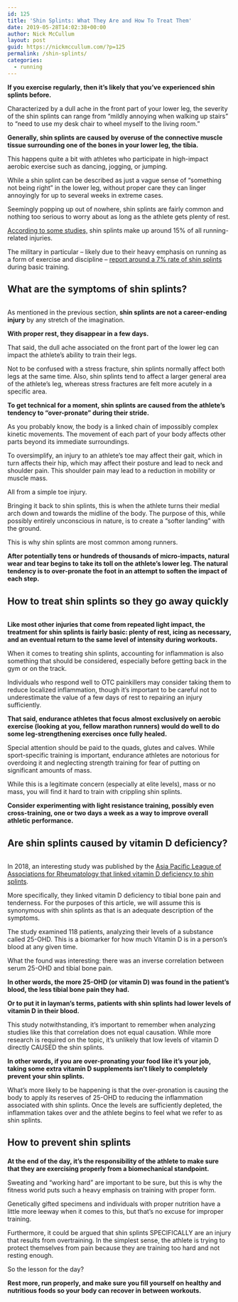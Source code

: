 ```yaml
---
id: 125
title: 'Shin Splints: What They Are and How To Treat Them'
date: 2019-05-28T14:02:38+00:00
author: Nick McCullum
layout: post
guid: https://nickmccullum.com/?p=125
permalink: /shin-splints/
categories:
  - running
---
```


**If you exercise regularly, then it&#8217;s likely that you&#8217;ve experienced shin splints before.** 

Characterized by a dull ache in the front part of your lower leg, the severity of the shin splints can range from &#8220;mildly annoying when walking up stairs&#8221; to &#8220;need to use my desk chair to wheel myself to the living room.&#8221; 
<!--more-->
**Generally, shin splints are caused by overuse of the connective muscle tissue surrounding one of the bones in your lower leg, the tibia.** 

This happens quite a bit with athletes who participate in high-impact aerobic exercise such as dancing, jogging, or jumping.

While a shin splint can be described as just a vague sense of &#8220;something not being right&#8221; in the lower leg, without proper care they can linger annoyingly for up to several weeks in extreme cases. 

Seemingly popping up out of nowhere, shin splints are fairly common and nothing too serious to worry about as long as the athlete gets plenty of rest. 

[According to some studies,](https://www.ncbi.nlm.nih.gov/pmc/articles/PMC2953294/) shin splints make up around 15% of all running-related injuries. 

The military in particular &#8211; likely due to their heavy emphasis on running as a form of exercise and discipline &#8211; [report around a 7% rate of shin splints](https://jmvh.org/article/medial-tibial-stress-syndrome-in-military-recruits/) during basic training.

<figure class="wp-block-embed-youtube aligncenter wp-block-embed is-type-video is-provider-youtube wp-embed-aspect-16-9 wp-has-aspect-ratio">

<div class="wp-block-embed__wrapper">
</div></figure> 

## What are the symptoms of shin splints?

<div class="wp-block-image">
  <figure class="aligncenter"><img src="https://lh5.googleusercontent.com/q54u2xM-XopgTDYLSea5K_0BAv1S_PleChOtsi7f7yNIEdP7VvYdMBz46esNdODUp7cQNgcTIKFVRT6R-l5aXRy30yDx9ExJBapxK_C7G9dRSztn9xz8fmo8vLypQTCfpqAPLp25" alt="" /></figure>
</div>

As mentioned in the previous section, **shin splints are not a career-ending injury** by any stretch of the imagination. 

**With proper rest, they disappear in a few days.**

That said, the dull ache associated on the front part of the lower leg can impact the athlete&#8217;s ability to train their legs. 

Not to be confused with a stress fracture, shin splints normally affect both legs at the same time. Also, shin splints tend to affect a larger general area of the athlete&#8217;s leg, whereas stress fractures are felt more acutely in a specific area. 

**To get technical for a moment, shin splints are caused from the athlete&#8217;s tendency to &#8220;over-pronate&#8221; during their stride.** 

As you probably know, the body is a linked chain of impossibly complex kinetic movements. The movement of each part of your body affects other parts beyond its immediate surroundings.

To oversimplify, an injury to an athlete&#8217;s toe may affect their gait, which in turn affects their hip, which may affect their posture and lead to neck and shoulder pain. This shoulder pain may lead to a reduction in mobility or muscle mass. 

All from a simple toe injury.

Bringing it back to shin splints, this is when the athlete turns their medial arch down and towards the midline of the body. The purpose of this, while possibly entirely unconscious in nature, is to create a &#8220;softer landing&#8221; with the ground.

This is why shin splints are most common among runners. 

**After potentially tens or hundreds of thousands of micro-impacts, natural wear and tear begins to take its toll on the athlete&#8217;s lower leg. The natural tendency is to over-pronate the foot in an attempt to soften the impact of each step.**

## How to treat shin splints so they go away quickly

<div class="wp-block-image">
  <figure class="aligncenter"><img src="https://lh3.googleusercontent.com/pkJCrQnLlaR3s4CPNo2c3KigNKr4vMoE920-8kI7rNldjzZFYyLkRovmCsTfIBvDWjR8QxVIb52rpgcY_R8U_lb2ql427rXAzpAmhlwayMsILmMUORgEsP9fd4HB0l5MFBJrutnv" alt="" /></figure>
</div>

**Like most other injuries that come from repeated light impact, the treatment for shin splints is fairly basic: plenty of rest, icing as necessary, and an eventual return to the same level of intensity during workouts.** 

When it comes to treating shin splints, accounting for inflammation is also something that should be considered, especially before getting back in the gym or on the track.

Individuals who respond well to OTC painkillers may consider taking them to reduce localized inflammation, though it&#8217;s important to be careful not to underestimate the value of a few days of rest to repairing an injury sufficiently. 

**That said, endurance athletes that focus almost exclusively on aerobic exercise (looking at you, fellow marathon runners) would do well to do some leg-strengthening exercises once fully healed.** 

Special attention should be paid to the quads, glutes and calves. While sport-specific training is important, endurance athletes are notorious for overdoing it and neglecting strength training for fear of putting on significant amounts of mass. 

While this is a legitimate concern (especially at elite levels), mass or no mass, you will find it hard to train with crippling shin splints. 

**Consider experimenting with light resistance training, possibly even cross-training, one or two days a week as a way to improve overall athletic performance.** 

## Are shin splints caused by vitamin D deficiency?

<div class="wp-block-image">
  <figure class="aligncenter"><img src="https://lh5.googleusercontent.com/1_GkOvXmV1c83T945mk3rXo8JfaHHzNGYfZg-Q-OU05ahFKVao6i47AFUKhET8XhUKRLEMIl_dutj4WK0NvvKiGapUqWQ3o8HBHERy555LlfjifwJrZwJ7u90raQ-AzVOvuikRA0" alt="" /></figure>
</div>

In 2018, an interesting study was published by the [Asia Pacific League of Associations for Rheumatology that linked vitamin D deficiency to shin splints](https://www.ncbi.nlm.nih.gov/pubmed/29314669).

More specifically, they linked vitamin D deficiency to tibial bone pain and tenderness. For the purposes of this article, we will assume this is synonymous with shin splints as that is an adequate description of the symptoms. 

The study examined 118 patients, analyzing their levels of a substance called 25-OHD. This is a biomarker for how much Vitamin D is in a person&#8217;s blood at any given time. 

What the found was interesting: there was an inverse correlation between serum 25-OHD and tibial bone pain. 

**In other words, the more 25-OHD (or vitamin D) was found in the patient&#8217;s blood, the less tibial bone pain they had.**

**Or to put it in layman&#8217;s terms, patients with shin splints had lower levels of vitamin D in their blood.**

This study notwithstanding, it&#8217;s important to remember when analyzing studies like this that correlation does not equal causation. While more research is required on the topic, it&#8217;s unlikely that low levels of vitamin D directly CAUSED the shin splints. 

**In other words, if you are over-pronating your food like it&#8217;s your job, taking some extra vitamin D supplements isn&#8217;t likely to completely prevent your shin splints.**

What&#8217;s more likely to be happening is that the over-pronation is causing the body to apply its reserves of 25-OHD to reducing the inflammation associated with shin splints. Once the levels are sufficiently depleted, the inflammation takes over and the athlete begins to feel what we refer to as shin splints. 

## How to prevent shin splints<figure class="wp-block-embed-youtube aligncenter wp-block-embed is-type-video is-provider-youtube wp-embed-aspect-4-3 wp-has-aspect-ratio">

<div class="wp-block-embed__wrapper">
</div></figure> 

**At the end of the day, it&#8217;s the responsibility of the athlete to make sure that they are exercising properly from a biomechanical standpoint.** 

Sweating and &#8220;working hard&#8221; are important to be sure, but this is why the fitness world puts such a heavy emphasis on training with proper form. 

Genetically gifted specimens and individuals with proper nutrition have a little more leeway when it comes to this, but that&#8217;s no excuse for improper training.

Furthermore, it could be argued that shin splints SPECIFICALLY are an injury that results from overtraining. In the simplest sense, the athlete is trying to protect themselves from pain because they are training too hard and not resting enough.

So the lesson for the day? 

**Rest more, run properly, and make sure you fill yourself on healthy and nutritious foods so your body can recover in between workouts.**

